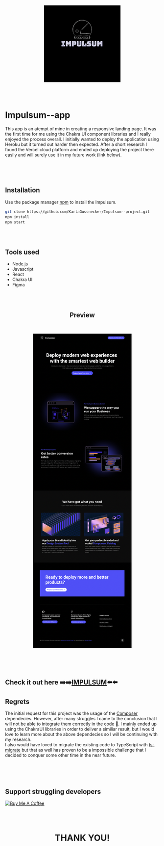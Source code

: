 
<p align="center">
    <img alt="Impulsum" title="Impulsum" src="https://github.com/KarlaGussnecker/Impulsum--project/blob/main/0e1f6fd4e3f04cf29148781285e884d7-3.png" width="250">
</p>
<br/>
<br/>


<!-- START doctoc generated TOC please keep comment here to allow auto update -->
<!-- DON'T EDIT THIS SECTION, INSTEAD RE-RUN doctoc TO UPDATE -->
<!-- END doctoc generated TOC please keep comment here to allow auto update -->

<h1>Impulsum--app</h1>
<p>This app is an atempt of mine in creating a responsive landing page. It was the first time for me using the Chakra UI component libraries and I really enjoyed the process overall. I initially wanted to deploy the application using Heroku but it turned out harder then expected. After a short research I found the Vercel cloud platform and ended up deploying the project there easily and will surely use it in my future work (link below).</p>


<br/>
<br/>
<br/>

## Installation

Use the package manager [npm](https://www.npmjs.com) to install the Impulsum.

```bash
git clone https://github.com/KarlaGussnecker/Impulsum--project.git
npm install
npm start
```
<br/>
<br/>

## Tools used


* Node.js
* Javascript
* React
* Chakra UI
* Figma

<br/>
<br/>

<h2 align="center">Preview</h2>

<br/>
<p align="center">
  <img src = "https://github.com/KarlaGussnecker/Impulsum--project/blob/main/Screenshot%202022-07-19%20at%2011.51.02.png" >
</p>
<br/>
<br/>
<br/>


## Check it out here   :arrow_right::arrow_right:[IMPULSUM](https://impulsum-project.vercel.app):arrow_left::arrow_left:



## Regrets

The initial request for this project was the usage of the [Composer](https://getcomposer.org) dependecies. However, after many struggles I came to the conclusion that I will not be able to integrate them correctly in the code :anger:. I mainly ended up using the ChakraUI libraries in order to deliver a similiar result, but I would love to learn more about the above dependecies so I will be continuing with my research.
<br/>
I also would have loved to migrate the existing code to TypeScript with [ts-migrate](https://www.npmjs.com/package/ts-migrate) but that as well has proven to be a impossible challenge that I decided to conquer some other time in the near future.
<br/>
<br/>
<br/>
<br/>
<br/>

## Support struggling developers

<a href="https://www.buymeacoffee.com/igorantun" target="_blank"><img src="https://www.buymeacoffee.com/assets/img/custom_images/orange_img.png" alt="Buy Me A Coffee" style="height: auto !important;width: auto !important;" ></a>


<br/>
<br/>
<h1 align="center">THANK YOU!</h1>

